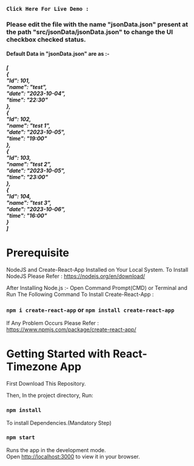 ### `Click Here For Live Demo : `

<h3>
 Please edit the file with the name "jsonData.json" present at the path "src/jsonData/jsonData.json" to change the UI checkbox checked status.
</h3>
<h4>
Default Data in "jsonData.json" are as :- 
</h4>

<h5>
[ <br/>
  { <br/>
    "Id": 101, <br/>
    "name": "test", <br/>
    "date": "2023-10-04", <br/>
    "time": "22:30" <br/>
  }, <br/>
  { <br/>
    "Id": 102, <br/>
    "name": "test 1", <br/>
    "date": "2023-10-05", <br/>
    "time": "19:00" <br/>
  }, <br/>
  { <br/>
    "Id": 103, <br/>
    "name": "test 2", <br/>
    "date": "2023-10-05", <br/>
    "time": "23:00" <br/>
  }, <br/>
  { <br/>
    "Id": 104, <br/>
    "name": "test 3", <br/>
    "date": "2023-10-06", <br/>
    "time": "16:00" <br/>
  } <br/>
] <br/>
</h5>

# Prerequisite

NodeJS and Create-React-App Installed on Your Local System.
To Install NodeJS Please Refer : https://nodejs.org/en/download/

After Installing Node.js :-
Open Command Prompt(CMD) or Terminal and Run The Following Command To Install Create-React-App :

### `npm i create-react-app` or `npm install create-react-app`

If Any Problem Occurs Please Refer : https://www.npmjs.com/package/create-react-app/

# Getting Started with React-Timezone App

First Download This Repository.

Then, In the project directory, Run:

### `npm install`

To install Dependencies.(Mandatory Step)

### `npm start`

Runs the app in the development mode.\
Open [http://localhost:3000](http://localhost:3000) to view it in your browser.
